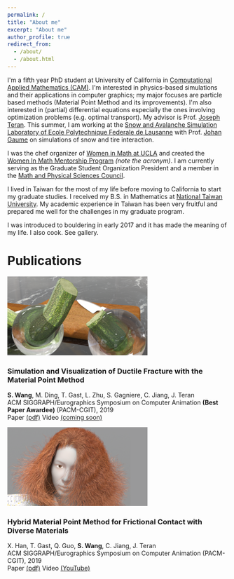 ```yaml
---
permalink: /
title: "About me"
excerpt: "About me"
author_profile: true
redirect_from: 
  - /about/
  - /about.html
---
```


I'm a fifth year PhD student at University of California in [Computational Applied Mathematics (CAM)](https://www.math.ucla.edu/research/cam). I'm interested in physics-based simulations and their applications in computer graphics; my major focuses are particle based methods (Material Point Method and its improvements). I'm also interested in (partial) differential equations especially the ones involving optimization problems (e.g. optimal transport). My advisor is Prof. [Joseph Teran](https://www.math.ucla.edu/~jteran/). This summer, I am working at the [Snow and Avalanche Simulation Laboratory of Ecole Polytechnique Federale de Lausanne](https://www.epfl.ch/labs/slab/) with Prof. [Johan Gaume](https://people.epfl.ch/johan.gaume) on simulations of snow and tire interaction.

I was the chef organizer of [Women in Math at UCLA](https://www.math.ucla.edu/grad/women-in-math) and created the [Women In Math Mentorship Program](https://www.math.ucla.edu/grad/women-in-math-mentorship-program) _(note the acronym)_. I am currently serving as the Graduate Student Organization President and a member in the [Math and Physical Sciences Council](https://www.math.ucla.edu/~mpsc/math/).

I lived in Taiwan for the most of my life before moving to California to start my graduate studies. I received my B.S. in Mathematics at [National Taiwan University](http://www.math.ntu.edu.tw/en). My academic experience in Taiwan has been very fruitful and prepared me well for the challenges in my graduate program. 

I was introduced to bouldering in early 2017 and it has made the meaning of my life. I also cook. See gallery.


Publications
======

![fracture](/images/fracture_cover.png)
### Simulation and Visualization of Ductile Fracture with the Material Point Method
**S. Wang**, M. Ding, T. Gast, L. Zhu, S. Gagniere, C. Jiang, J. Teran  
ACM SIGGRAPH/Eurographics Symposium on Computer Animation **(Best Paper Awardee)** (PACM-CGIT), 2019  
Paper [(pdf)](files/fracture_paper.pdf) Video [(coming soon)]()

![hybrid](/images/hybrid_cover.png)
### Hybrid Material Point Method for Frictional Contact with Diverse Materials
X. Han, T. Gast, Q. Guo, **S. Wang**, C. Jiang, J. Teran  
ACM SIGGRAPH/Eurographics Symposium on Computer Animation (PACM-CGIT), 2019  
Paper [(pdf)](files/hybrid_mpm_paper.pdf) Video [(YouTube)](https://www.youtube.com/watch?v=OQLYHusPAfw)


